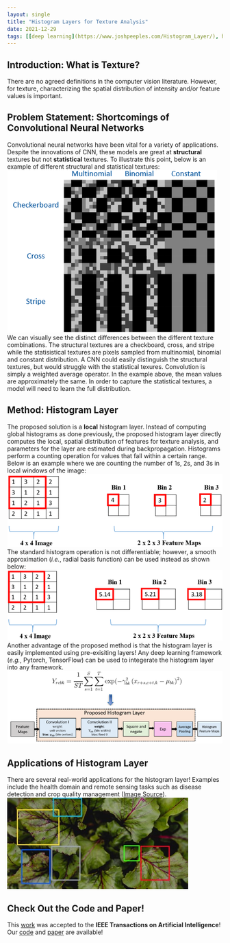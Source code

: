 ```yaml
---
layout: single
title: "Histogram Layers for Texture Analysis"
date: 2021-12-29
tags: [[deep learning](https://www.joshpeeples.com/Histogram_Layer/), histograms, image classification, texture analysis]
---
```


## Introduction: What is Texture?
There are no agreed definitions in the computer vision literature. However, for texture, characterizing the spatial 
distribution of intensity and/or feature values is important.

## Problem Statement: Shortcomings of Convolutional Neural Networks
Convolutional neural networks have been vital for a variety of applications. Despite the innovations of CNN, these models are great at **structural** textures but not **statistical** textures. To illustrate this point, below is an example of different structural and statistical textures:
![Texture](/images/Textures.PNG)
<br/>We can visually see the distinct differences between the different texture combinations. The structural textures are a checkboard, cross, and stripe while the statisistical textures are pixels sampled from multinomial, binomial and constant distribution. A CNN could easily distinguish the structural textures, but would struggle with the statistical texures. Convolution is simply a weighted average operator. In the example above, the mean values are approximately the same. In order to capture the statistical textures, a model will need to learn the full distribution. 

## Method: Histogram Layer
The proposed solution is a **local** histogram layer. Instead of computing global histograms as done previously, the proposed histogram layer directly computes the local, spatial distribution of features for texture analysis, and parameters for the layer are estimated during backpropagation. Histograms perform a counting operation for values that fall within a certain range. Below is an example where we are counting the number of 1s, 2s, and 3s in local windows of the image:
![Local_Hist](/images/Stand_Hist.gif)
<br/> The standard histogram operation is not differentiable; however, a smooth approximation (*i.e.*, radial basis function) can be used instead as shown below:
![Local_RBF](/images/RBF_Hist.gif)
<br/> Another advantage of the proposed method is that the histogram layer is easily implemented using pre-exisiting layers! Any deep learning framework (*e.g.*, Pytorch, TensorFlow) can be used to integerate the histogram layer into any framework.
![Implementation](/images/Implementation.png)

## Applications of Histogram Layer
There are several real-world applications for the histogram layer! Examples include the health domain and remote sensing tasks such as disease detection and crop quality management ([Image Source](https://www.letsnurture.com/blog/using-deep-learning-for-image-based-plant-disease-detection.html )).<br/>
![Plants](/images/Disease_detection.jpg)

## Check Out the Code and Paper!
This [work](https://ieeexplore.ieee.org/document/9652037) was accepted to the **IEEE Transactions on Artificial Intelligence**! Our [code](https://github.com/GatorSense/Histogram_Layer) and [paper](https://arxiv.org/abs/2001.00215) are available! 

